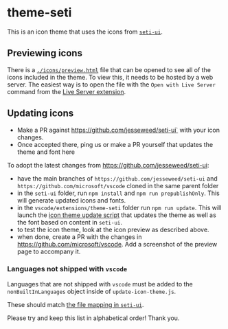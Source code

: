 # theme-seti

This is an icon theme that uses the icons from [`seti-ui`](https://github.com/jesseweed/seti-ui).

## Previewing icons

There is a [`./icons/preview.html`](./icons/preview.html) file that can be opened to see all of the icons included in the theme.
To view this, it needs to be hosted by a web server. The easiest way is to open the file with the `Open with Live Server` command from the [Live Server extension](https://marketplace.visualstudio.com/items?itemName=ritwickdey.LiveServer).


## Updating icons

- Make a PR against https://github.com/jesseweed/seti-ui` with your icon changes.
- Once accepted there, ping us or make a PR yourself that updates the theme and font here

To adopt the latest changes from https://github.com/jesseweed/seti-ui:

- have the main branches of `https://github.com/jesseweed/seti-ui` and `https://github.com/microsoft/vscode` cloned in the same parent folder
- in the `seti-ui` folder, run `npm install` and `npm run prepublishOnly`. This will generate updated icons and fonts.
- in the `vscode/extensions/theme-seti` folder run  `npm run update`. This will launch the [icon theme update script](build/update-icon-theme.js) that updates the theme as well as the font based on content in `seti-ui`.
- to test the icon theme, look at the icon preview as described above.
- when done, create a PR with the changes in https://github.com/microsoft/vscode.
Add a screenshot of the preview page to accompany it.


### Languages not shipped with `vscode`

Languages that are not shipped with `vscode` must be added to the `nonBuiltInLanguages` object inside of `update-icon-theme.js`.

These should match [the file mapping in `seti-ui`](https://github.com/jesseweed/seti-ui/blob/master/styles/components/icons/mapping.less).

Please try and keep this list in alphabetical order! Thank you.

